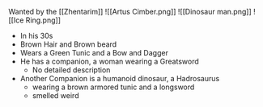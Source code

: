 Wanted by the [[Zhentarim]]
![[Artus Cimber.png]]
![[Dinosaur man.png]]
![[Ice Ring.png]]
- In his 30s
- Brown Hair and Brown beard
- Wears a Green Tunic and a Bow and Dagger
- He has a companion, a woman wearing a Greatsword
	- No detailed description
- Another Companion is a humanoid dinosaur, a Hadrosaurus
	- wearing a brown armored tunic and a longsword
	- smelled weird